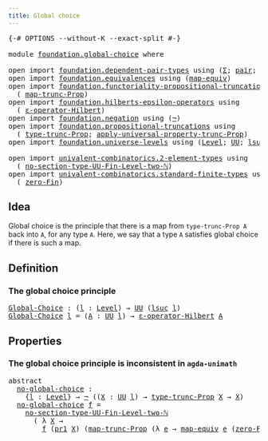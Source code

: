 ```yaml
---
title: Global choice
---
```


<pre class="Agda"><a id="39" class="Symbol">{-#</a> <a id="43" class="Keyword">OPTIONS</a> <a id="51" class="Pragma">--without-K</a> <a id="63" class="Pragma">--exact-split</a> <a id="77" class="Symbol">#-}</a>

<a id="82" class="Keyword">module</a> <a id="89" href="foundation.global-choice.html" class="Module">foundation.global-choice</a> <a id="114" class="Keyword">where</a>

<a id="121" class="Keyword">open</a> <a id="126" class="Keyword">import</a> <a id="133" href="foundation.dependent-pair-types.html" class="Module">foundation.dependent-pair-types</a> <a id="165" class="Keyword">using</a> <a id="171" class="Symbol">(</a><a id="172" href="foundation-core.dependent-pair-types.html#515" class="Record">Σ</a><a id="173" class="Symbol">;</a> <a id="175" href="foundation-core.dependent-pair-types.html#588" class="InductiveConstructor">pair</a><a id="179" class="Symbol">;</a> <a id="181" href="foundation-core.dependent-pair-types.html#605" class="Field">pr1</a><a id="184" class="Symbol">;</a> <a id="186" href="foundation-core.dependent-pair-types.html#617" class="Field">pr2</a><a id="189" class="Symbol">)</a>
<a id="191" class="Keyword">open</a> <a id="196" class="Keyword">import</a> <a id="203" href="foundation.equivalences.html" class="Module">foundation.equivalences</a> <a id="227" class="Keyword">using</a> <a id="233" class="Symbol">(</a><a id="234" href="foundation-core.equivalences.html#1821" class="Function">map-equiv</a><a id="243" class="Symbol">)</a>
<a id="245" class="Keyword">open</a> <a id="250" class="Keyword">import</a> <a id="257" href="foundation.functoriality-propositional-truncation.html" class="Module">foundation.functoriality-propositional-truncation</a> <a id="307" class="Keyword">using</a>
  <a id="315" class="Symbol">(</a> <a id="317" href="foundation.functoriality-propositional-truncation.html#1456" class="Function">map-trunc-Prop</a><a id="331" class="Symbol">)</a>
<a id="333" class="Keyword">open</a> <a id="338" class="Keyword">import</a> <a id="345" href="foundation.hilberts-epsilon-operators.html" class="Module">foundation.hilberts-epsilon-operators</a> <a id="383" class="Keyword">using</a>
  <a id="391" class="Symbol">(</a> <a id="393" href="foundation.hilberts-epsilon-operators.html#675" class="Function">ε-operator-Hilbert</a><a id="411" class="Symbol">)</a>
<a id="413" class="Keyword">open</a> <a id="418" class="Keyword">import</a> <a id="425" href="foundation.negation.html" class="Module">foundation.negation</a> <a id="445" class="Keyword">using</a> <a id="451" class="Symbol">(</a><a id="452" href="foundation-core.negation.html#465" class="Function">¬</a><a id="453" class="Symbol">)</a>
<a id="455" class="Keyword">open</a> <a id="460" class="Keyword">import</a> <a id="467" href="foundation.propositional-truncations.html" class="Module">foundation.propositional-truncations</a> <a id="504" class="Keyword">using</a>
  <a id="512" class="Symbol">(</a> <a id="514" href="foundation.propositional-truncations.html#2048" class="Function">type-trunc-Prop</a><a id="529" class="Symbol">;</a> <a id="531" href="foundation.propositional-truncations.html#5611" class="Function">apply-universal-property-trunc-Prop</a><a id="566" class="Symbol">)</a>
<a id="568" class="Keyword">open</a> <a id="573" class="Keyword">import</a> <a id="580" href="foundation.universe-levels.html" class="Module">foundation.universe-levels</a> <a id="607" class="Keyword">using</a> <a id="613" class="Symbol">(</a><a id="614" href="Agda.Primitive.html#597" class="Postulate">Level</a><a id="619" class="Symbol">;</a> <a id="621" href="foundation-core.universe-levels.html#235" class="Primitive">UU</a><a id="623" class="Symbol">;</a> <a id="625" href="Agda.Primitive.html#780" class="Primitive">lsuc</a><a id="629" class="Symbol">)</a>

<a id="632" class="Keyword">open</a> <a id="637" class="Keyword">import</a> <a id="644" href="univalent-combinatorics.2-element-types.html" class="Module">univalent-combinatorics.2-element-types</a> <a id="684" class="Keyword">using</a>
  <a id="692" class="Symbol">(</a> <a id="694" href="univalent-combinatorics.2-element-types.html#19391" class="Function">no-section-type-UU-Fin-Level-two-ℕ</a><a id="728" class="Symbol">)</a>
<a id="730" class="Keyword">open</a> <a id="735" class="Keyword">import</a> <a id="742" href="univalent-combinatorics.standard-finite-types.html" class="Module">univalent-combinatorics.standard-finite-types</a> <a id="788" class="Keyword">using</a>
  <a id="796" class="Symbol">(</a> <a id="798" href="univalent-combinatorics.standard-finite-types.html#6795" class="Function">zero-Fin</a><a id="806" class="Symbol">)</a>
</pre>
## Idea

Global choice is the principle that there is a map from `type-trunc-Prop A` back into `A`, for any type `A`. Here, we say that a type `A` satisfies global choice if there is such a map.

## Definition

### The global choice principle

<pre class="Agda"><a id="Global-Choice"></a><a id="1065" href="foundation.global-choice.html#1065" class="Function">Global-Choice</a> <a id="1079" class="Symbol">:</a> <a id="1081" class="Symbol">(</a><a id="1082" href="foundation.global-choice.html#1082" class="Bound">l</a> <a id="1084" class="Symbol">:</a> <a id="1086" href="Agda.Primitive.html#597" class="Postulate">Level</a><a id="1091" class="Symbol">)</a> <a id="1093" class="Symbol">→</a> <a id="1095" href="foundation-core.universe-levels.html#235" class="Primitive">UU</a> <a id="1098" class="Symbol">(</a><a id="1099" href="Agda.Primitive.html#780" class="Primitive">lsuc</a> <a id="1104" href="foundation.global-choice.html#1082" class="Bound">l</a><a id="1105" class="Symbol">)</a>
<a id="1107" href="foundation.global-choice.html#1065" class="Function">Global-Choice</a> <a id="1121" href="foundation.global-choice.html#1121" class="Bound">l</a> <a id="1123" class="Symbol">=</a> <a id="1125" class="Symbol">(</a><a id="1126" href="foundation.global-choice.html#1126" class="Bound">A</a> <a id="1128" class="Symbol">:</a> <a id="1130" href="foundation-core.universe-levels.html#235" class="Primitive">UU</a> <a id="1133" href="foundation.global-choice.html#1121" class="Bound">l</a><a id="1134" class="Symbol">)</a> <a id="1136" class="Symbol">→</a> <a id="1138" href="foundation.hilberts-epsilon-operators.html#675" class="Function">ε-operator-Hilbert</a> <a id="1157" href="foundation.global-choice.html#1126" class="Bound">A</a>
</pre>
## Properties

### The global choice principle is inconsistent in `agda-unimath`

<pre class="Agda"><a id="1254" class="Keyword">abstract</a>
  <a id="no-global-choice"></a><a id="1265" href="foundation.global-choice.html#1265" class="Function">no-global-choice</a> <a id="1282" class="Symbol">:</a>
    <a id="1288" class="Symbol">{</a><a id="1289" href="foundation.global-choice.html#1289" class="Bound">l</a> <a id="1291" class="Symbol">:</a> <a id="1293" href="Agda.Primitive.html#597" class="Postulate">Level</a><a id="1298" class="Symbol">}</a> <a id="1300" class="Symbol">→</a> <a id="1302" href="foundation-core.negation.html#465" class="Function">¬</a> <a id="1304" class="Symbol">((</a><a id="1306" href="foundation.global-choice.html#1306" class="Bound">X</a> <a id="1308" class="Symbol">:</a> <a id="1310" href="foundation-core.universe-levels.html#235" class="Primitive">UU</a> <a id="1313" href="foundation.global-choice.html#1289" class="Bound">l</a><a id="1314" class="Symbol">)</a> <a id="1316" class="Symbol">→</a> <a id="1318" href="foundation.propositional-truncations.html#2048" class="Function">type-trunc-Prop</a> <a id="1334" href="foundation.global-choice.html#1306" class="Bound">X</a> <a id="1336" class="Symbol">→</a> <a id="1338" href="foundation.global-choice.html#1306" class="Bound">X</a><a id="1339" class="Symbol">)</a>
  <a id="1343" href="foundation.global-choice.html#1265" class="Function">no-global-choice</a> <a id="1360" href="foundation.global-choice.html#1360" class="Bound">f</a> <a id="1362" class="Symbol">=</a>
    <a id="1368" href="univalent-combinatorics.2-element-types.html#19391" class="Function">no-section-type-UU-Fin-Level-two-ℕ</a>
      <a id="1409" class="Symbol">(</a> <a id="1411" class="Symbol">λ</a> <a id="1413" href="foundation.global-choice.html#1413" class="Bound">X</a> <a id="1415" class="Symbol">→</a>
        <a id="1425" href="foundation.global-choice.html#1360" class="Bound">f</a> <a id="1427" class="Symbol">(</a><a id="1428" href="foundation-core.dependent-pair-types.html#605" class="Field">pr1</a> <a id="1432" href="foundation.global-choice.html#1413" class="Bound">X</a><a id="1433" class="Symbol">)</a> <a id="1435" class="Symbol">(</a><a id="1436" href="foundation.functoriality-propositional-truncation.html#1456" class="Function">map-trunc-Prop</a> <a id="1451" class="Symbol">(λ</a> <a id="1454" href="foundation.global-choice.html#1454" class="Bound">e</a> <a id="1456" class="Symbol">→</a> <a id="1458" href="foundation-core.equivalences.html#1821" class="Function">map-equiv</a> <a id="1468" href="foundation.global-choice.html#1454" class="Bound">e</a> <a id="1470" class="Symbol">(</a><a id="1471" href="univalent-combinatorics.standard-finite-types.html#6795" class="Function">zero-Fin</a> <a id="1480" class="Number">1</a><a id="1481" class="Symbol">))</a> <a id="1484" class="Symbol">(</a><a id="1485" href="foundation-core.dependent-pair-types.html#617" class="Field">pr2</a> <a id="1489" href="foundation.global-choice.html#1413" class="Bound">X</a><a id="1490" class="Symbol">)))</a>
</pre>